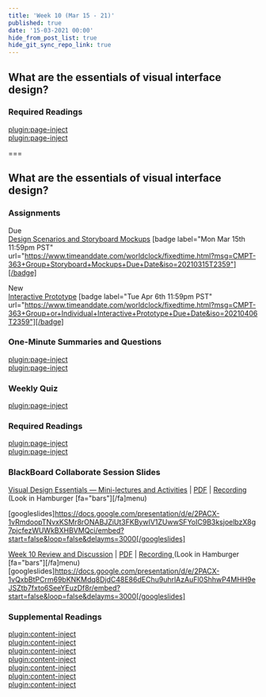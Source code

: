 ```yaml
---
title: 'Week 10 (Mar 15 - 21)'
published: true
date: '15-03-2021 00:00'
hide_from_post_list: true
hide_git_sync_repo_link: true
---
```


## What are the essentials of visual interface design?  

### Required Readings  
[plugin:page-inject](/211/weekly-readings/week-11-1?template=partials/embedlycardlinkonly)  
[plugin:page-inject](/211/weekly-readings/week-11-2?template=partials/embedlycardlinkonly)  

===

## **What are the essentials of visual interface design?**

### Assignments
Due  
[Design Scenarios and Storyboard Mockups](https://canvas.sfu.ca/courses/59869/assignments/583038) [badge label="Mon Mar 15th 11:59pm PST" url="https://www.timeanddate.com/worldclock/fixedtime.html?msg=CMPT-363+Group+Storyboard+Mockups+Due+Date&iso=20210315T2359"][/badge]   

New  
[Interactive Prototype](https://canvas.sfu.ca/courses/59869/assignments/583040) [badge label="Tue Apr 6th 11:59pm PST" url="https://www.timeanddate.com/worldclock/fixedtime.html?msg=CMPT-363+Group+or+Individual+Interactive+Prototype+Due+Date&iso=20210406T2359"][/badge]  

### One-Minute Summaries and Questions  
[plugin:page-inject](/211/lms-assignments/one-minute-summaries/week-10-1)  
[plugin:page-inject](/211/lms-assignments/one-minute-summaries/week-10-2)  

### Weekly Quiz
[plugin:page-inject](/211/lms-assignments/weekly-review-quizzes/week-10)  

### Required Readings  
[plugin:page-inject](/211/weekly-readings/week-10-1?template=partials/embedlycardlinkonly)  
[plugin:page-inject](/211/weekly-readings/week-10-2?template=partials/embedlycardlinkonly)  

### BlackBoard Collaborate Session Slides
[Visual Design Essentials — Mini-lectures and Activities](https://docs.google.com/presentation/d/e/2PACX-1vRmdoopTNvxKSMr8rONABJZiUt3FKBywIV1ZUwwSFYoIC9B3ksjoelbzX8g7pjcfezWUWkBXHBVMQci/pub?start=false&loop=false&delayms=3000) | [PDF](https://canvas.sfu.ca/courses/61465/files/folder/Downloads/Slides%20PDFs/Mini-Lectures%20and%20Activities/Week-10) | [Recording ](https://canvas.sfu.ca/courses/61465/external_tools/3544) (Look in Hamburger [fa="bars"][/fa]menu)  

[googleslides]https://docs.google.com/presentation/d/e/2PACX-1vRmdoopTNvxKSMr8rONABJZiUt3FKBywIV1ZUwwSFYoIC9B3ksjoelbzX8g7pjcfezWUWkBXHBVMQci/embed?start=false&loop=false&delayms=3000[/googleslides]

[Week 10 Review and Discussion](https://docs.google.com/presentation/d/e/2PACX-1vQxbBtPCrm69bKNKMdq8DjdC48E86dEChu9uhrlAzAuFl0ShhwP4MHH9eJSZtb7fxto6SeeYEuzDf8r/pub?start=false&loop=false&delayms=3000) | [PDF](https://canvas.sfu.ca/courses/61465/files/folder/Downloads/Slides%20PDFs/Review%20and%20Discussion/Week-10) | [Recording ](https://canvas.sfu.ca/courses/61465/external_tools/3544) (Look in Hamburger [fa="bars"][/fa]menu)
[googleslides]https://docs.google.com/presentation/d/e/2PACX-1vQxbBtPCrm69bKNKMdq8DjdC48E86dEChu9uhrlAzAuFl0ShhwP4MHH9eJSZtb7fxto6SeeYEuzDf8r/embed?start=false&loop=false&delayms=3000[/googleslides]

### Supplemental Readings  
[plugin:content-inject](/211/ux-techniques-guide/what-are-the-essentials-of-visual-interface-design/grids)  
[plugin:content-inject](/211/ux-techniques-guide/what-are-the-essentials-of-visual-interface-design/hierarchy)  
[plugin:content-inject](/211/ux-techniques-guide/what-are-the-essentials-of-visual-interface-design/icons)  
[plugin:content-inject](/211/ux-techniques-guide/what-are-the-essentials-of-visual-interface-design/layout)  
[plugin:content-inject](/211/ux-techniques-guide/what-are-the-essentials-of-visual-interface-design/typography)  
[plugin:content-inject](/211/ux-techniques-guide/what-are-the-essentials-of-visual-interface-design/visual-design-principles)  
[plugin:content-inject](/211/ux-techniques-guide/what-are-the-essentials-of-visual-interface-design/visual-interface-design)  
